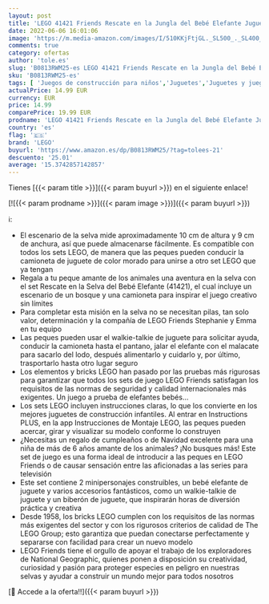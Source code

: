 ```yaml
---
layout: post
title: 'LEGO 41421 Friends Rescate en la Jungla del Bebé Elefante Juguete de Construcción'
date: 2022-06-06 16:01:06
image: 'https://m.media-amazon.com/images/I/510KKjFtjGL._SL500_._SL400_.jpg'
comments: true
category: ofertas
author: 'tole.es'
slug: 'B0813RWM25-es LEGO 41421 Friends Rescate en la Jungla del Bebé Elefante...'
sku: 'B0813RWM25-es'
tags: [ 'Juegos de construcción para niños','Juguetes','Juguetes y juegos','Sets de construcción','bebé','lego','🇪🇸', ]
actualPrice: 14.99 EUR
currency: EUR
price: 14.99
comparePrice: 19.99 EUR
prodname: 'LEGO 41421 Friends Rescate en la Jungla del Bebé Elefante Juguete de Construcción'
country: 'es'
flag: '🇪🇸'
brand: 'LEGO'
buyurl: 'https://www.amazon.es/dp/B0813RWM25/?tag=tolees-21'
descuento: '25.01'
average: '15.3742857142857'
---
```


Tienes [{{< param title >}}]({{< param buyurl >}}) en el siguiente enlace!

[![{{< param prodname >}}]({{< param image >}})]({{< param buyurl >}})

ℹ️:

- El escenario de la selva mide aproximadamente 10 cm de altura y 9 cm de anchura, así que puede almacenarse fácilmente. Es compatible con todos los sets LEGO, de manera que las peques pueden conducir la camioneta de juguete de color morado para unirse a otro set LEGO que ya tengan
- Regala a tu peque amante de los animales una aventura en la selva con el set Rescate en la Selva del Bebé Elefante (41421), el cual incluye un escenario de un bosque y una camioneta para inspirar el juego creativo sin límites
- Para completar esta misión en la selva no se necesitan pilas, tan solo valor, determinación y la compañía de LEGO Friends Stephanie y Emma en tu equipo
- Las peques pueden usar el walkie-talkie de juguete para solicitar ayuda, conducir la camioneta hasta el pantano, jalar el elefante con el malacate para sacarlo del lodo, después alimentarlo y cuidarlo y, por último, trasportarlo hasta otro lugar seguro
- Los elementos y bricks LEGO han pasado por las pruebas más rigurosas para garantizar que todos los sets de juego LEGO Friends satisfagan los requisitos de las normas de seguridad y calidad internacionales más exigentes. Un juego a prueba de elefantes bebés…
- Los sets LEGO incluyen instrucciones claras, lo que los convierte en los mejores juguetes de construcción infantiles. Al entrar en Instructions PLUS, en la app Instrucciones de Montaje LEGO, las peques pueden acercar, girar y visualizar su modelo conforme lo construyen
- ¿Necesitas un regalo de cumpleaños o de Navidad excelente para una niña de más de 6 años amante de los animales? ¡No busques más! Este set de juego es una forma ideal de introducir a las peques en LEGO Friends o de causar sensación entre las aficionadas a las series para televisión
- Este set contiene 2 minipersonajes construibles, un bebé elefante de juguete y varios accesorios fantásticos, como un walkie-talkie de juguete y un biberón de juguete, que inspirarán horas de diversión práctica y creativa
- Desde 1958, los bricks LEGO cumplen con los requisitos de las normas más exigentes del sector y con los rigurosos criterios de calidad de The LEGO Group; esto garantiza que puedan conectarse perfectamente y separarse con facilidad para crear un nuevo modelo
- LEGO Friends tiene el orgullo de apoyar el trabajo de los exploradores de National Geographic, quienes ponen a disposición su creatividad, curiosidad y pasión para proteger especies en peligro en nuestras selvas y ayudar a construir un mundo mejor para todos nosotros

[🛒 Accede a la oferta!!]({{< param buyurl >}})
